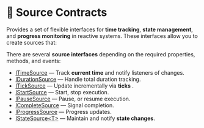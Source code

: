 # 🧩 Source Contracts

Provides a set of flexible interfaces for **time tracking**, **state management**, and **progress monitoring** in
reactive systems. These interfaces allow you to create sources that:

There are several **source interfaces** depending on the required properties, methods, and events:

- [ITimeSource](ITickSource.md) — Track **current time**  and notify listeners of changes.
- [IDurationSource](IDurationSource.md) — Handle total duration tracking.
- [ITickSource](ITickSource.md) — Update incrementally via **ticks** .
- [IStartSource](IStartSource.md) — Start, stop execution.
- [IPauseSource](IPauseSource.md) — Pause, or resume execution.
- [ICompleteSource](ICompleteSource.md) — Signal completion.
- [IProgressSource](IProgressSource.md) — Progress updates.
- [IStateSource&lt;T&gt;](IStateSource.md) — Maintain and notify **state changes**.